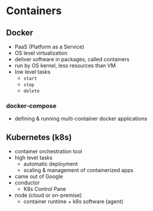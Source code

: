 # Containers

## Docker

- PaaS (Platform as a Service)
- OS level virtualization
- deliver software in packages, called containers
- run by OS kernel, less resources than VM
- low level tasks
  - `start`
  - `stop`
  - `delete`

### docker-compose

- defining & running multi-container docker applications

## Kubernetes (k8s)

- container orchestration tool
- high level tasks
  - automatic deployment
  - scaling & management of containerized apps
- came out of Google
- conductor
  - K8s Control Pane
- node (cloud or on-premise)
  - container runtime + k8s software (agent)